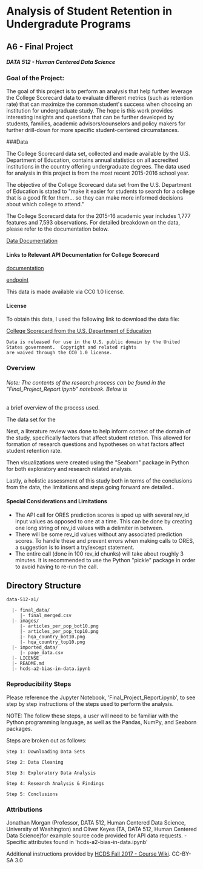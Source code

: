 # Analysis of Student Retention in Undergradute Programs

## A6 - Final Project 
##### DATA 512 - Human Centered Data Science

### Goal of the Project:

The goal of this project is to perform an analysis that help further leverage the College Scorecard data to evaluate 
different metrics (such as retention rate) that can maximize the common student's success when choosing an institution 
for undergraduate study.  The hope is this work provides interesting insights and questions that can be further 
developed by students, families, academic advisors/counselors and policy makers for further drill-down for more specific
student-centered circumstances.


###Data

The College Scorecard data set, collected and made available by the U.S. Department of Education, contains annual statistics
on all accredited institutions in the country offering undergraduate degrees.  The data used for analysis in this project is from the most  recent 2015-2016 school year.

The objective of the College Scorecard data set from the U.S. Department of Education is stated to "make it easier for
students to search for a college that is a good fit for them... so they can make more informed decisions about which 
college to attend."

The College Scorecard data for the 2015-16 academic year includes 1,777 features and 7,593 observations.  For detailed 
breakdown on the data, please refer to the documentation below.

[Data Documentation](https://collegescorecard.ed.gov/data/documentation/)


#### Links to Relevant API Documentation for College Scorecard

[documentation](http://api.data.gov/ed/collegescorecard/)

[endpoint](http://api.data.gov/ed/collegescorecard/v1/schools)

This data is made available via CC0 1.0 license.

#### License

To obtain this data, I used the following link to download the data file:

[College Scorecard from the U.S. Department of Education](https://figshare.com/articles/Untitled_Item/5513449)


    Data is released for use in the U.S. public domain by the United States government.  Copyright and related rights 
    are waived through the CC0 1.0 license.


### Overview

###### Note:  The contents of the research process can be found in the "Final_Project_Report.ipynb" notebook.  Below is
a brief overview of the process used.

The data set for the 

Next, a literature review was done to help inform context of the domain of the study, specifically factors that affect student 
retetion.  This allowed for formation of research questions and hypotheses on what factors affect student retention rate.

Then visualizations were created using the "Seaborn" package in Python for both exploratory and research related analysis.

Lastly, a holistic assessment of this study both in terms of the conclusions from the data, the limitations and steps going
forward are detailed..


#### Special Considerations and Limitations

- The API call for ORES prediction scores is sped up with several rev_id input values as opposed to one at a time. 
  This can be done by creating one long string of rev_id values with a delimiter in between.
- There will be some rev_id values without any associated prediction scores.  To handle these and prevent errors 
when making calls to ORES, a suggestion is to insert a try/except statement.
- The entire call (done in 100 rev_id chunks) will take about roughly 3 minutes.  It is recommended to use the Python
"pickle" package in order to avoid having to re-run the call.


Directory Structure
---------------------
```
data-512-a1/

  |- final_data/
     |- final_merged.csv
  |- images/
     |- articles_per_pop_bot10.png
     |- articles_per_pop_top10.png
     |- hqa_country_bot10.png
     |- hqa_country_top10.png
  |- imported_data/
     |- page_data.csv
  |- LICENSE     
  |- README.md
  |- hcds-a2-bias-in-data.ipynb
```

### Reproducibility Steps

Please reference the Jupyter Notebook, 'Final_Project_Report.ipynb', to see step by step instructions of the steps used
to perform the analysis.

NOTE: The follow these steps, a user will need to be familiar with the Python programming language, as well as the
Pandas, NumPy, and Seaborn packages.

Steps are broken out as follows:

    Step 1: Downloading Data Sets 
    
    Step 2: Data Cleaning
    
    Step 3: Exploratory Data Analysis
    
    Step 4: Research Analysis & Findings

    Step 5: Conclusions
     
    
### Attributions

Jonathan Morgan (Professor, DATA 512, Human Centered Data Science, University of Washington) and
Oliver Keyes (TA, DATA 512, Human Centered Data Science)for example source code provided for API data requests.
    - Specific attributes found in 'hcds-a2-bias-in-data.ipynb'

Additional instructions provided by [HCDS Fall 2017 - Course Wiki](https://wiki.communitydata.cc/HCDS_(Fall_2017)/Assignments#Weekly_reading_reflections).  CC-BY-SA 3.0